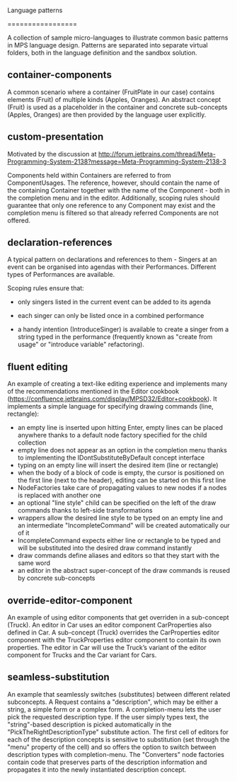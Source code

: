 ﻿Language patterns

=================



A collection of sample micro-languages to illustrate common basic patterns in MPS language design. Patterns are separated into separate virtual folders,
both in the language definition and the sandbox solution.



## container-components



A common scenario where a container (FruitPlate in our case) contains elements (Fruit) of multiple kinds (Apples, Oranges). An abstract concept (Fruit) is used
as a placeholder in the container and concrete sub-concepts (Apples, Oranges) are then provided by the language user explicitly.



## custom-presentation



Motivated by the discussion at http://forum.jetbrains.com/thread/Meta-Programming-System-2138?message=Meta-Programming-System-2138-3

Components held within Containers are referred to from ComponentUsages. The reference, however, should contain the name of the containing Container together
with the name of the Component - both in the completion menu and in the editor. Additionally, scoping rules should guarantee that only one reference to any
Component may exist and the completion menu is filtered so that already referred Components are not offered.



## declaration-references



A typical pattern on declarations and references to them - Singers at an event can be organised into agendas with their Performances. Different types of
Performances are available.

Scoping rules ensure that:


* only singers listed in the current event can be added to its agenda

* each singer can only be listed once in a combined performance

* a handy intention (IntroduceSinger) is available to create a singer from a string typed in the performance (frequently known as "create from usage"
or "introduce variable" refactoring).


## fluent editing

An example of creating a text-like editing experience and implements many of the recommendations mentioned in
the Editor cookbook (https://confluence.jetbrains.com/display/MPSD32/Editor+cookbook). It implements a simple language for specifying drawing commands (line, rectangle):
* an empty line is inserted upon hitting Enter, empty lines can be placed anywhere thanks to a default node factory specified for the child collection
* empty line does not appear as an option in the completion menu thanks to implementing the IDontSubstituteByDefault concept interface
* typing on an empty line will insert the desired item (line or rectangle)
* when the body of a block of code is empty, the cursor is positioned on the first line (next to the header), editing can be started on this first line
* NodeFactories take care of propagating values to new nodes if a nodes is replaced with another one
* an optional "line style" child can be specified on the left of the draw commands thanks to left-side transformations
* wrappers allow the desired line style to be typed on an empty line and an intermediate "IncompleteCommand" will be created automatically our of it
* IncompleteCommand expects either line or rectangle to be typed and will be substituted into the desired draw command instantly
* draw commands define aliases and editors so that they start with the same word
* an editor in the abstract super-concept of the draw commands is reused by concrete sub-concepts


## override-editor-component



An example of using editor components that get overriden in a sub-concept (Truck). An editor in Car uses an editor component CarProperties also defined in Car.
A sub-concept (Truck) overrides the CarProperties editor component with the TruckProperties editor component to contain its own properties. The editor in Car
will use the Truck’s variant of the editor component for Trucks and the Car variant for Cars.


## seamless-substitution



An example that seamlessly switches (substitutes) between different related subconcepts. A Request contains a "description", which may be either a string,
a simple form or a complex form. A completion-menu lets the user pick the requested description type. If the user simply types text, the "string"-based
description is picked automatically in the "PickTheRightDescriptionType" substitute action.
The first cell of editors for each of the description concepts is sensitive to substitution (set through the "menu" property of the cell)
and so offers the option to switch between description types with completion-menu.
The "Converters" node factories contain code that preserves parts of the description information and propagates it into the newly instantiated
description concept.
